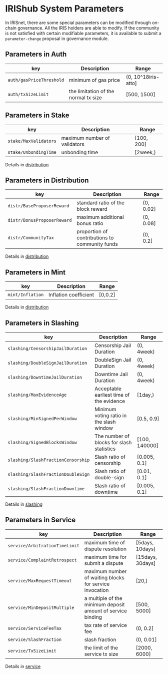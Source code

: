# IRIShub System Parameters

In IRISnet, there are some special parameters can be modified through on-chain governance. 
All the IRIS holders are able to modify. If the community is not satisfied with certain modifiable parameters, it is available to submit a `parameter-change` proposal in governance module.

## Parameters in Auth

| key |Description | Range|
|----| ---|---|
|`auth/gasPriceThreshold`  |minimum of gas price |(0, 10^18iris-atto]
|`auth/txSizeLimit`  |the limitation of the normal tx size |[500, 1500]

## Parameters in Stake

| key |Description | Range|
|----| ---|---|
|`stake/MaxValidators`|  maximum number of validators|[100, 200]
|`stake/UnbondingTime`|  unbonding time|[2week,)

Details in [distribution](../stake.md)

## Parameters in Distribution

| key |Description | Range|
|----| ---|---|
|`distr/BaseProposerReward` | standard ratio of the block reward| (0, 0.02]
|`distr/BonusProposerReward` | maximum additional bonus ratio| (0, 0.08]
|`distr/CommunityTax`  | proportion of contributions to community funds|(0, 0.2]

Details in [distribution](../distribution.md)

## Parameters in Mint

| key |Description | Range|
|----| ---|---|
|`mint/Inflation` | Inflation coefficient|[0,0.2]

Details in [distribution](../mint.md)

## Parameters in Slashing

| key |Description | Range|
|----| ---|---|
| `slashing/CensorshipJailDuration` | Censorship Jail Duration | (0, 4week)
| `slashing/DoubleSignJailDuration`| DoubleSign Jail Duration | (0, 4week)
| `slashing/DowntimeJailDuration`  | Downtime Jail Duration| (0, 4week)
| `slashing/MaxEvidenceAge`| Acceptable earliest time of the evidence| [1day,)      
| `slashing/MinSignedPerWindow`|Minimum voting ratio in the slash window |[0.5, 0.9]      
| `slashing/SignedBlocksWindow`| The number of blocks for slash statistics|[100, 140000] 
| `slashing/SlashFractionCensorship`| Slash ratio of censorship |  [0.005, 0.1]
| `slashing/SlashFractionDoubleSign`| Slash ratio of double-sign | [0.01, 0.1]
| `slashing/SlashFractionDowntime`  | Slash ratio of downtime     | [0.005, 0.1]   

Details in [slashing](../slashing.md)

## Parameters in Service

| key |Description | Range|
|----| ---|---|
| `service/ArbitrationTimeLimit`|  maximum time of dispute resolution| [5days, 10days]
| `service/ComplaintRetrospect`|    maximum time for submit a dispute| [15days, 30days]
| `service/MaxRequestTimeout`|        maximum number of waiting blocks for service invocation|[20,)
| `service/MinDepositMultiple`|      a multiple of the minimum deposit amount of service binding| [500, 5000]
| `service/ServiceFeeTax`|                tax rate of service fee| (0, 0.2]
| `service/SlashFraction`|                slash fraction|  (0, 0.01]
| `service/TxSizeLimit`|                   the limit of the service tx size| [2000, 6000]

Details in [service](../service.md)
